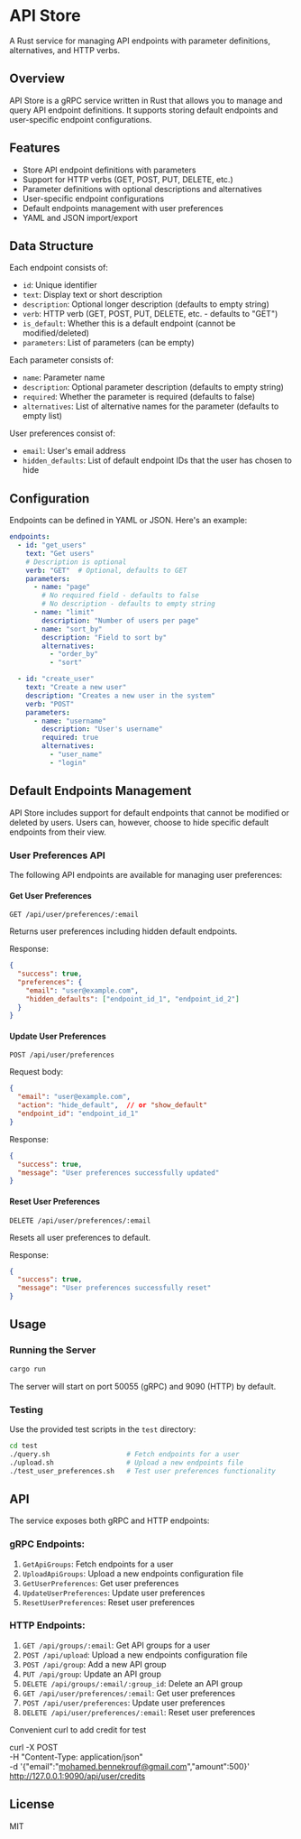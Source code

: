 # API Store

A Rust service for managing API endpoints with parameter definitions, alternatives, and HTTP verbs.

## Overview

API Store is a gRPC service written in Rust that allows you to manage and query API endpoint definitions. It supports storing default endpoints and user-specific endpoint configurations.

## Features

- Store API endpoint definitions with parameters
- Support for HTTP verbs (GET, POST, PUT, DELETE, etc.)
- Parameter definitions with optional descriptions and alternatives
- User-specific endpoint configurations
- Default endpoints management with user preferences
- YAML and JSON import/export

## Data Structure

Each endpoint consists of:

- `id`: Unique identifier
- `text`: Display text or short description
- `description`: Optional longer description (defaults to empty string)
- `verb`: HTTP verb (GET, POST, PUT, DELETE, etc. - defaults to "GET")
- `is_default`: Whether this is a default endpoint (cannot be modified/deleted)
- `parameters`: List of parameters (can be empty)

Each parameter consists of:

- `name`: Parameter name
- `description`: Optional parameter description (defaults to empty string)
- `required`: Whether the parameter is required (defaults to false)
- `alternatives`: List of alternative names for the parameter (defaults to empty list)

User preferences consist of:

- `email`: User's email address
- `hidden_defaults`: List of default endpoint IDs that the user has chosen to hide

## Configuration

Endpoints can be defined in YAML or JSON. Here's an example:

```yaml
endpoints:
  - id: "get_users"
    text: "Get users"
    # Description is optional
    verb: "GET"  # Optional, defaults to GET
    parameters:
      - name: "page"
        # No required field - defaults to false
        # No description - defaults to empty string
      - name: "limit"
        description: "Number of users per page"
      - name: "sort_by"
        description: "Field to sort by"
        alternatives:
          - "order_by"
          - "sort"

  - id: "create_user"
    text: "Create a new user"
    description: "Creates a new user in the system"
    verb: "POST"
    parameters:
      - name: "username"
        description: "User's username"
        required: true
        alternatives:
          - "user_name"
          - "login"
```

## Default Endpoints Management

API Store includes support for default endpoints that cannot be modified or deleted by users. Users can, however, choose to hide specific default endpoints from their view.

### User Preferences API

The following API endpoints are available for managing user preferences:

#### Get User Preferences

```
GET /api/user/preferences/:email
```

Returns user preferences including hidden default endpoints.

Response:
```json
{
  "success": true,
  "preferences": {
    "email": "user@example.com",
    "hidden_defaults": ["endpoint_id_1", "endpoint_id_2"]
  }
}
```

#### Update User Preferences

```
POST /api/user/preferences
```

Request body:
```json
{
  "email": "user@example.com",
  "action": "hide_default",  // or "show_default"
  "endpoint_id": "endpoint_id_1"
}
```

Response:
```json
{
  "success": true,
  "message": "User preferences successfully updated"
}
```

#### Reset User Preferences

```
DELETE /api/user/preferences/:email
```

Resets all user preferences to default.

Response:
```json
{
  "success": true,
  "message": "User preferences successfully reset"
}
```

## Usage

### Running the Server

```bash
cargo run
```

The server will start on port 50055 (gRPC) and 9090 (HTTP) by default.

### Testing

Use the provided test scripts in the `test` directory:

```bash
cd test
./query.sh                   # Fetch endpoints for a user
./upload.sh                  # Upload a new endpoints file
./test_user_preferences.sh   # Test user preferences functionality
```

## API

The service exposes both gRPC and HTTP endpoints:

### gRPC Endpoints:

1. `GetApiGroups`: Fetch endpoints for a user
2. `UploadApiGroups`: Upload a new endpoints configuration file
3. `GetUserPreferences`: Get user preferences
4. `UpdateUserPreferences`: Update user preferences
5. `ResetUserPreferences`: Reset user preferences

### HTTP Endpoints:

1. `GET /api/groups/:email`: Get API groups for a user
2. `POST /api/upload`: Upload a new endpoints configuration file
3. `POST /api/group`: Add a new API group
4. `PUT /api/group`: Update an API group
5. `DELETE /api/groups/:email/:group_id`: Delete an API group
6. `GET /api/user/preferences/:email`: Get user preferences
7. `POST /api/user/preferences`: Update user preferences
8. `DELETE /api/user/preferences/:email`: Reset user preferences


Convenient curl to add credit for test 

curl -X POST \
  -H "Content-Type: application/json" \
  -d '{"email":"mohamed.bennekrouf@gmail.com","amount":500}' \
  http://127.0.0.1:9090/api/user/credits

## License

MIT

